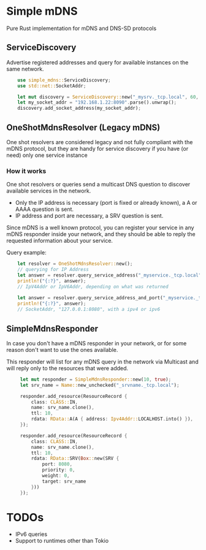 # Simple mDNS

Pure Rust implementation for mDNS and DNS-SD protocols

## ServiceDiscovery
Advertise registered addresses and query for available instances on the same network.

```rust
    use simple_mdns::ServiceDiscovery;
    use std::net::SocketAddr;

    let mut discovery = ServiceDiscovery::new("_mysrv._tcp.local", 60, true).expect("Invalid Service Name");
    let my_socket_addr = "192.168.1.22:8090".parse().unwrap();
    discovery.add_socket_address(my_socket_addr);
```


## OneShotMdnsResolver (Legacy mDNS)
One shot resolvers are considered legacy and not fully compliant with the mDNS protocol, but they are handy for service discovery if you have (or need) only one service instance

### How it works
One shot resolvers or queries send a multicast DNS question to discover available services in the network.  
- Only the IP address is necessary (port is fixed or already known), a A or AAAA question is sent.
- IP address and port are necessary, a SRV question is sent.

Since mDNS is a well known protocol, you can register your service in any mDNS responder inside your network, and they should be able to reply the requested information about your service.

Query example:
```rust
    let resolver = OneShotMdnsResolver::new();
    // querying for IP Address
    let answer = resolver.query_service_address("_myservice._tcp.local").await.unwrap();
    println!("{:?}", answer);
    // IpV4Addr or IpV6Addr, depending on what was returned
    
    let answer = resolver.query_service_address_and_port("_myservice._tcp.local").await.unwrap();
    println!("{:?}", answer);
    // SocketAddr, "127.0.0.1:8080", with a ipv4 or ipv6
```

## SimpleMdnsResponder
In case you don't have a mDNS responder in your network, or for some reason don't want to use the ones available.

This responder will list for any mDNS query in the network via Multicast and will reply only to the resources that were added.

```rust
     let mut responder = SimpleMdnsResponder::new(10, true);
     let srv_name = Name::new_unchecked("_srvname._tcp.local");

     responder.add_resource(ResourceRecord {
         class: CLASS::IN,
         name: srv_name.clone(),
         ttl: 10,
         rdata: RData::A(A { address: Ipv4Addr::LOCALHOST.into() }),
     });

     responder.add_resource(ResourceRecord {
         class: CLASS::IN,
         name: srv_name.clone(),
         ttl: 10,
         rdata: RData::SRV(Box::new(SRV {
             port: 8080,
             priority: 0,
             weight: 0,
             target: srv_name
         }))
     });

```


# TODOs
- IPv6 queries
- Support to runtimes other than Tokio

